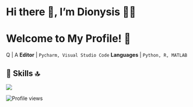 # Hi there 👋, I’m Dionysis 👨‍💻
# Welcome to My Profile! 👋

Q | A
**Editor** | `Pycharm, Visual Studio Code`
**Languages** | `Python, R, MATLAB`


<!---
DionysisPap/DionysisPap is a ✨ special ✨ repository because its `README.md` (this file) appears on your GitHub profile.
You can click the Preview link to take a look at your changes.
--->


## 🚀 Skills 🔝

 <img src="https://img.shields.io/badge/python-%233776AB.svg?&style=for-the-badge&logo=python&logoColor=white" /> 
 
![Profile views](https://gpvc.arturio.dev/DionysisPap)

